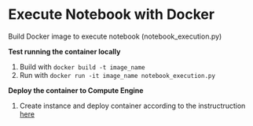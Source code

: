 # Execute Notebook with Docker
Build Docker image to execute notebook (notebook_execution.py)

<b>Test running the container locally</b>
1. Build with ```docker build -t image_name```
2. Run with ```docker run -it image_name notebook_execution.py```

<b>Deploy the container to Compute Engine</b>
1. Create instance and deploy container according to the instructruction <a href="https://cloud.google.com/container-optimized-os/docs/how-to/create-configure-instance">here</a>
